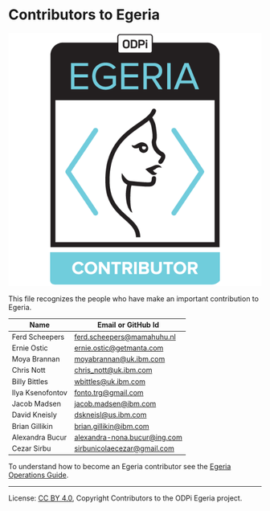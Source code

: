 <!-- SPDX-License-Identifier: CC-BY-4.0 -->
<!-- Copyright Contributors to the ODPi Egeria project 2020. -->

# Contributors to Egeria

![Egeria Contributors Badge](developer-resources/badges/ODPi_Egeria_Badges-Contributor.png)

This file recognizes the people who have make an important contribution to Egeria.

| Name           | Email or GitHub Id |
| -------------- | -----------------
| Ferd Scheepers | ferd.scheepers@mamahuhu.nl |
| Ernie Ostic | ernie.ostic@getmanta.com |
| Moya Brannan |  moyabrannan@uk.ibm.com |
| Chris Nott |  chris_nott@uk.ibm.com |
| Billy Bittles |  wbittles@uk.ibm.com |
| Ilya Ksenofontov |  fonto.trg@gmail.com |
| Jacob Madsen |  jacob.madsen@ibm.com |
| David Kneisly |  dskneisl@us.ibm.com |
| Brian Gillikin |  brian.gillikin@ibm.com |
| Alexandra Bucur | alexandra-nona.bucur@ing.com |
| Cezar Sirbu | sirbunicolaecezar@gmail.com |


To understand how to become an Egeria contributor see the [Egeria Operations Guide](Egeria-Operations.md).

----
License: [CC BY 4.0](https://creativecommons.org/licenses/by/4.0/),
Copyright Contributors to the ODPi Egeria project.
